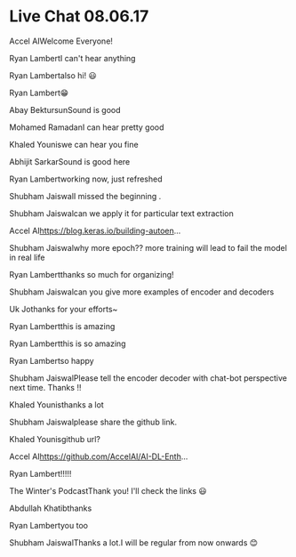 
# Live Chat 08.06.17

Accel AI​Welcome﻿ Everyone!

Ryan Lambert​I can't hear﻿ anything

Ryan Lambert​also hi! 😃﻿

Ryan Lambert​😁﻿

Abay Bektursun​Sound﻿ is good

Mohamed Ramadan​I can hear pretty﻿ good

Khaled Younis​we can﻿ hear you fine

Abhijit Sarkar​Sound is good here﻿

Ryan Lambert​working now, just refreshed﻿

Shubham Jaiswal​I﻿ missed the beginning .

Shubham Jaiswal​can we apply it for particular text extraction﻿

Accel AI​https://blog.keras.io/building-autoen...

Shubham Jaiswal​why more epoch?? more training will lead to fail the model﻿ in real life

Ryan Lambert​thanks so﻿ much for organizing!

Shubham Jaiswal​can﻿ you give more examples of encoder and decoders

Uk Jo​thanks for your﻿ efforts~

Ryan Lambert​this﻿ is amazing

Ryan Lambert​this is so amazing﻿

Ryan Lambert​so happy﻿

Shubham Jaiswal​Please tell the encoder decoder with chat-bot perspective next time. Thanks﻿ !!

Khaled Younis​thanks﻿ a lot

Shubham Jaiswal​please﻿ share the github link.

Khaled Younis​github﻿ url?

Accel AI​https://github.com/AccelAI/AI-DL-Enth...

Ryan Lambert​!!!!!﻿

The Winter's Podcast​Thank you! I'll check﻿ the links 😃

Abdullah Khatib​thanks﻿

Ryan Lambert​you too﻿

Shubham Jaiswal​Thanks a lot.I will be regular from now onwards 😊﻿